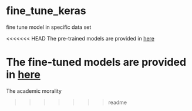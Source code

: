# fine_tune_keras
fine tune model in specific data set

<<<<<<< HEAD
The pre-trained models are provided in [here](https://pan.baidu.com/s/1u9JSOksuf85HnA1Y9SONtA)

The fine-tuned models are provided in [here](https://pan.baidu.com/s/1Z3TxFUxB8_UWboheRISVKA)
=======
The academic morality
>>>>>>> readme
